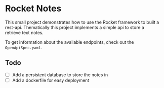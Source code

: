 # Rocket Notes

This small project demonstrates how to use the Rocket framework to built a rest-api.
Thematically this project implements a simple api to store a retrieve text notes.

To get information about the available endpoints, check out the `OpenApiSpec.yaml`.

## Todo

- [ ] Add a persistent database to store the notes in
- [ ] Add a dockerfile for easy deployment
